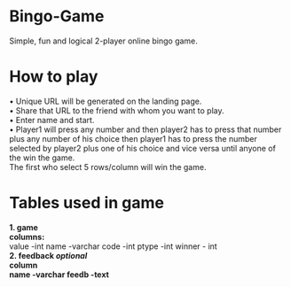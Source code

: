 # Bingo-Game
Simple, fun and logical 2-player online bingo game.

<h1>How to play</h1>
&bull; Unique URL will be generated on the landing page.</br>
&bull; Share that URL to the friend with whom you want to play.</br>
&bull; Enter name and start.</br>
&bull; Player1 will press any number and then player2 has to press that number plus any number of his choice then player1 has to press
the number selected by player2 plus one of his choice and vice versa until anyone of the win the game.</br>
The first who select 5 rows/column will win the game.</br>
<h1>Tables used in game</h1>
<b>1. game </b></br>
<b>columns: </b></br>
value -int
name -varchar
code -int
ptype -int
winner - int</br>
<b>2. feedback<b> <i>optional</i></br>
<b>column</b></br>
name -varchar
feedb -text
  

